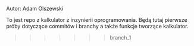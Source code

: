 Autor: Adam Olszewski

To jest repo z kalkulator z inzynierii oprogramowania.
Będą tutaj pierwsze próby dotyczące commitów i branchy a także
funkcje tworzące kalkulator.
>>>>>>> branch_1

